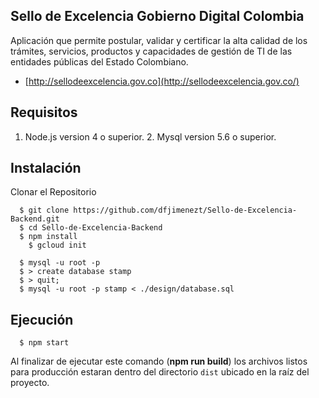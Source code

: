 ## Sello de Excelencia Gobierno Digital Colombia
Aplicación que permite postular, validar y certificar la alta calidad de los trámites, servicios, productos y capacidades de gestión de TI de las entidades públicas del Estado Colombiano.

* [http://sellodeexcelencia.gov.co](http://sellodeexcelencia.gov.co/)

## Requisitos
  1. Node.js version 4 o superior.
	2. Mysql version 5.6 o superior.

## Instalación
Clonar el Repositorio
```shell
  $ git clone https://github.com/dfjimenezt/Sello-de-Excelencia-Backend.git
  $ cd Sello-de-Excelencia-Backend
  $ npm install
	$ gcloud init
```

```shell
  $ mysql -u root -p
  $ > create database stamp
  $ > quit;
  $ mysql -u root -p stamp < ./design/database.sql
```


## Ejecución
```shell
  $ npm start
```
Al finalizar de ejecutar este comando (**npm run build**) los archivos listos para producción estaran dentro del directorio ```dist``` ubicado en la raíz del proyecto.

